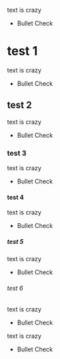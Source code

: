 text is crazy
- Bullet Check

# test 1
text is crazy
- Bullet Check
## test 2
text is crazy
- Bullet Check
### test 3
text is crazy
- Bullet Check
#### test 4
text is crazy
- Bullet Check
##### test 5
text is crazy
- Bullet Check
###### test 6
text is crazy
- Bullet Check

text is crazy
- Bullet Check



